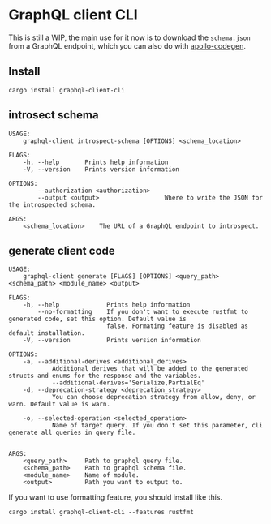 # GraphQL client CLI

This is still a WIP, the main use for it now is to download the `schema.json` from a GraphQL endpoint, which you can also do with [apollo-codegen](https://github.com/apollographql/apollo-cli).

## Install

```
cargo install graphql-client-cli
```

## introsect schema

```
USAGE:
    graphql-client introspect-schema [OPTIONS] <schema_location>

FLAGS:
    -h, --help       Prints help information
    -V, --version    Prints version information

OPTIONS:
        --authorization <authorization>
        --output <output>                  Where to write the JSON for the introspected schema.

ARGS:
    <schema_location>    The URL of a GraphQL endpoint to introspect.
```

## generate client code

```
USAGE:
    graphql-client generate [FLAGS] [OPTIONS] <query_path> <schema_path> <module_name> <output>

FLAGS:
    -h, --help             Prints help information
        --no-formatting    If you don't want to execute rustfmt to generated code, set this option. Default value is
                           false. Formating feature is disabled as default installation.
    -V, --version          Prints version information

OPTIONS:
    -a, --additional-derives <additional_derives>
            Additional derives that will be added to the generated structs and enums for the response and the variables.
            --additional-derives='Serialize,PartialEq'
    -d, --deprecation-strategy <deprecation_strategy>
            You can choose deprecation strategy from allow, deny, or warn. Default value is warn.

    -o, --selected-operation <selected_operation>
            Name of target query. If you don't set this parameter, cli generate all queries in query file.


ARGS:
    <query_path>     Path to graphql query file.
    <schema_path>    Path to graphql schema file.
    <module_name>    Name of module.
    <output>         Path you want to output to.
```

If you want to use formatting feature, you should install like this.

`cargo install graphql-client-cli --features rustfmt`
